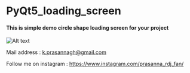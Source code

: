 # PyQt5_loading_screen

#### This is simple demo circle shape loading screen for your project


![Alt text](LodingScreen.gif)


Mail address : k.prasannagh@gmail.com

Follow me on instagram : https://www.instagram.com/prasanna_rdj_fan/
